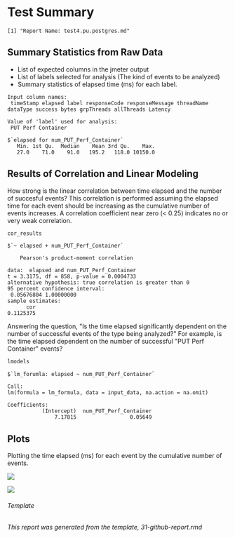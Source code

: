 Test Summary
================

    [1] "Report Name: test4.pu.postgres.md"

Summary Statistics from Raw Data
--------------------------------

-   List of expected columns in the jmeter output
-   List of labels selected for analysis (The kind of events to be analyzed)
-   Summary statistics of elapsed time (ms) for each label.

<!-- -->

    Input column names:
     timeStamp elapsed label responseCode responseMessage threadName dataType success bytes grpThreads allThreads Latency

    Value of 'label' used for analysis:
     PUT Perf Container

    $`elapsed for num_PUT_Perf_Container`
       Min. 1st Qu.  Median    Mean 3rd Qu.    Max. 
       27.0    71.0    91.0   195.2   118.0 10150.0 

Results of Correlation and Linear Modeling
------------------------------------------

How strong is the linear correlation between time elapsed and the number of succesful events? This correlation is performed assuming the elapsed time for each event should be increasing as the cumulative number of events increases. A correlation coefficient near zero (&lt; 0.25) indicates no or very weak correlation.

``` r
cor_results
```

    $`~ elapsed + num_PUT_Perf_Container`

        Pearson's product-moment correlation

    data:  elapsed and num_PUT_Perf_Container
    t = 3.3175, df = 858, p-value = 0.0004733
    alternative hypothesis: true correlation is greater than 0
    95 percent confidence interval:
     0.05676804 1.00000000
    sample estimates:
          cor 
    0.1125375 

Answering the question, "Is the time elapsed significantly dependent on the number of successful events of the type being analyzed?" For example, is the time elapsed dependent on the number of successful "PUT Perf Container" events?

``` r
lmodels
```

    $`lm_forumla: elapsed ~ num_PUT_Perf_Container`

    Call:
    lm(formula = lm_formula, data = input_data, na.action = na.omit)

    Coefficients:
               (Intercept)  num_PUT_Perf_Container  
                   7.17815                 0.05649  

Plots
-----

Plotting the time elapsed (ms) for each event by the cumulative number of events.

![](/home/grosscol/workspace/fcrepo_perf_analysis/build/test4.pu.postgres_files/figure-markdown_github/bin_plots-1.png)

![](/home/grosscol/workspace/fcrepo_perf_analysis/build/test4.pu.postgres_files/figure-markdown_github/dot_plots-1.png)

###### Template

*This report was generated from the template, 31-github-report.rmd*
